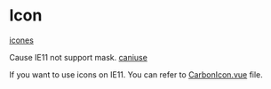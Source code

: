 # Icon

[icones](https://icones.js.org/)

Cause IE11 not support mask. [caniuse](https://caniuse.com/?search=mask)

If you want to use icons on IE11. You can refer to [CarbonIcon.vue](./CarbonIcon.vue) file.
